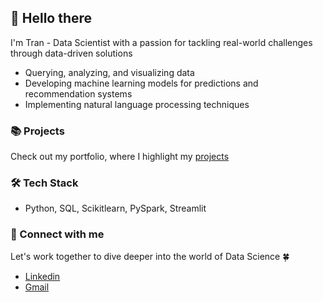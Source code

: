## 👋 Hello there

I'm Tran - Data Scientist with a passion for tackling real-world challenges through data-driven solutions

- Querying, analyzing, and visualizing data
- Developing machine learning models for predictions and recommendation systems
- Implementing natural language processing techniques

### 📚 Projects

Check out my portfolio, where I highlight my [projects](https://github.com/totrannguyen/Projects/blob/main/README.md)

### 🛠️ Tech Stack

- Python, SQL, Scikitlearn, PySpark, Streamlit

### 🙏 Connect with me

Let's work together to dive deeper into the world of Data Science 🍀
- [Linkedin](https://www.linkedin.com/in/nguyennhattotran/)
- [Gmail](totran.nguyen1509@gmail.com)
